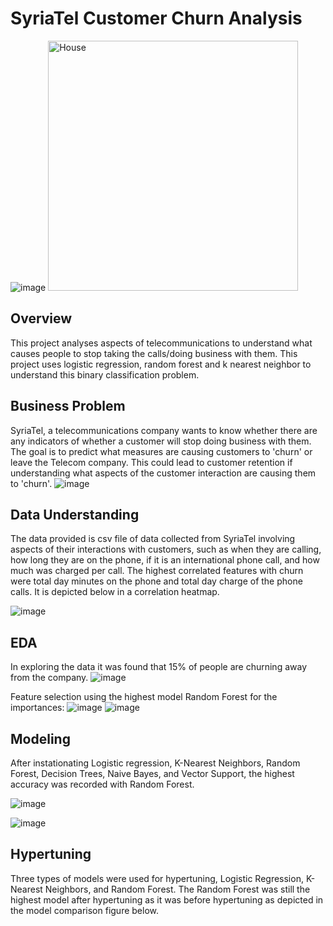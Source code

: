 # SyriaTel Customer Churn Analysis
![image](https://user-images.githubusercontent.com/65221687/193649060-ba243cd5-6511-4f6b-be6e-70b82e03700d.png)
<img src="syriaTel.jpg" alt="House" width=400 height=400 />

## Overview
This project analyses aspects of telecommunications to understand what causes people to stop taking the calls/doing business with them. This project uses logistic regression, random forest and k nearest neighbor to understand this binary classification problem.

## Business Problem
SyriaTel, a telecommunications company wants to know whether there are any indicators of whether a customer will stop doing business with them. The goal is to predict what measures are causing customers to 'churn' or leave the Telecom company. This could lead to customer retention if understanding what aspects of the customer interaction are causing them to 'churn'.
![image](https://user-images.githubusercontent.com/65221687/193649205-34ce006a-3b24-4858-b614-44979e6de996.png)


## Data Understanding
The data provided is csv file of data collected from SyriaTel involving aspects of their interactions with customers, such as when they are calling, how long they are on the phone, if it is an international phone call, and how much was charged per call. 
The highest correlated features with churn were total day minutes on the phone and total day charge of the phone calls. It is depicted below in a correlation heatmap. 

![image](https://user-images.githubusercontent.com/65221687/193645245-1e247b25-26b0-4849-9512-65dade565abd.png)

## EDA

In exploring the data it was found that 15% of people are churning away from the company.
![image](https://user-images.githubusercontent.com/65221687/193645416-8eec9388-6fb7-48b4-8fc0-c9afe602a1ca.png)

Feature selection using the highest model Random Forest for the importances:
![image](https://user-images.githubusercontent.com/65221687/193648361-1fe0800c-966c-41b1-8e51-4b90d7b0cea7.png)
![image](https://user-images.githubusercontent.com/65221687/193648382-7fdd8f56-2a11-4e21-b50c-1bb4108c10bf.png)



## Modeling
After instationating Logistic regression, K-Nearest Neighbors, Random Forest, Decision Trees, Naive Bayes, and Vector Support, the highest accuracy was recorded with Random Forest. 



![image](https://user-images.githubusercontent.com/65221687/193645454-51a8c796-57c0-47dd-a347-750dd8c2e64d.png)

![image](https://user-images.githubusercontent.com/65221687/193645480-797f3032-1957-4522-9931-a7be5f8c4d61.png)

## Hypertuning

Three types of models were used for hypertuning, Logistic Regression, K-Nearest Neighbors, and Random Forest. The Random Forest was still the highest model after hypertuning as it was before hypertuning as depicted in the model comparison figure below. 


